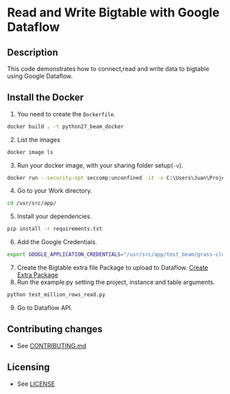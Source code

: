 # Read and Write Bigtable with Google Dataflow

## Description

This code demonstrates how to connect,read and write data to bigtable using Google Dataflow.

## Install the Docker

1. You need to create the `Dockerfile`.
```sh
docker build . -t python27_beam_docker
```
2. List the images
```sh
docker image ls
```
3. Run your docker image, with your sharing folder setup(`-v`).
```sh
docker run --security-opt seccomp:unconfined -it -v C:\Users\Juan\Project\python:/usr/src/app python2_beam_docker bash
```
4. Go to your Work directory.
```sh
cd /usr/src/app/
```
5. Install your dependencies.
```sh
pip install -r requirements.txt
```
6. Add the Google Credentials.
```sh
export GOOGLE_APPLICATION_CREDENTIALS="/usr/src/app/test_beam/grass-clump-479-clients-dev.json"
```
7. Create the Bigtable extra file Package to upload to Dataflow.
    [Create Extra Package](https://github.com/juan-rael/beam_bigtable/tree/master/beam_bigtable)
8. Run the example.py setting the project, instance and table arguments.
```sh
python test_million_rows_read.py
```
9. Go to Dataflow API.

## Contributing changes

* See [CONTRIBUTING.md](../../CONTRIBUTING.md)

## Licensing

* See [LICENSE](../../LICENSE)